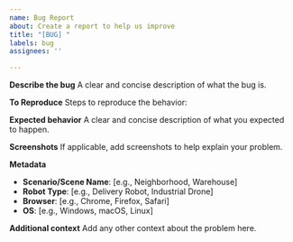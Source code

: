 ```yaml
---
name: Bug Report
about: Create a report to help us improve
title: "[BUG] "
labels: bug
assignees: ''

---
```


**Describe the bug**
A clear and concise description of what the bug is.

**To Reproduce**
Steps to reproduce the behavior:

**Expected behavior**
A clear and concise description of what you expected to happen.

**Screenshots**
If applicable, add screenshots to help explain your problem.

**Metadata**
- **Scenario/Scene Name**: [e.g., Neighborhood, Warehouse]
- **Robot Type**: [e.g., Delivery Robot, Industrial Drone]
- **Browser**: [e.g., Chrome, Firefox, Safari]
- **OS**: [e.g., Windows, macOS, Linux]

**Additional context**
Add any other context about the problem here.